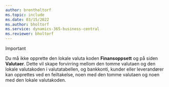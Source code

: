 ```yaml
---
author: brentholtorf
ms.topic: include
ms.date: 03/15/2022
ms.author: bholtorf
ms.service: dynamics-365-business-central
ms.reviewer: bholtorf
---
```

> [!Important]
> Du må ikke opprette den lokale valuta koden **Finansoppsett** og på siden **Valutaer**. Dette vil skape forvirring mellom den tomme valutaen og den lokale valutakoden i valutatabellen, og bankkonti, kunder eller leverandører kan opprettes ved en feiltakelse, noen med den tomme valutaen og noen med den lokale valutakoden.